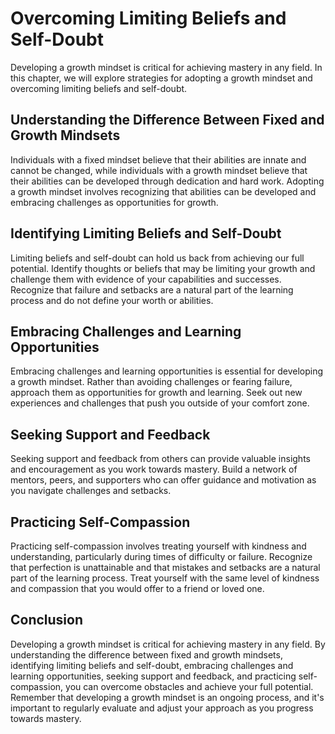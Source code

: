 Overcoming Limiting Beliefs and Self-Doubt
==================================================================================

Developing a growth mindset is critical for achieving mastery in any field. In this chapter, we will explore strategies for adopting a growth mindset and overcoming limiting beliefs and self-doubt.

Understanding the Difference Between Fixed and Growth Mindsets
--------------------------------------------------------------

Individuals with a fixed mindset believe that their abilities are innate and cannot be changed, while individuals with a growth mindset believe that their abilities can be developed through dedication and hard work. Adopting a growth mindset involves recognizing that abilities can be developed and embracing challenges as opportunities for growth.

Identifying Limiting Beliefs and Self-Doubt
-------------------------------------------

Limiting beliefs and self-doubt can hold us back from achieving our full potential. Identify thoughts or beliefs that may be limiting your growth and challenge them with evidence of your capabilities and successes. Recognize that failure and setbacks are a natural part of the learning process and do not define your worth or abilities.

Embracing Challenges and Learning Opportunities
-----------------------------------------------

Embracing challenges and learning opportunities is essential for developing a growth mindset. Rather than avoiding challenges or fearing failure, approach them as opportunities for growth and learning. Seek out new experiences and challenges that push you outside of your comfort zone.

Seeking Support and Feedback
----------------------------

Seeking support and feedback from others can provide valuable insights and encouragement as you work towards mastery. Build a network of mentors, peers, and supporters who can offer guidance and motivation as you navigate challenges and setbacks.

Practicing Self-Compassion
--------------------------

Practicing self-compassion involves treating yourself with kindness and understanding, particularly during times of difficulty or failure. Recognize that perfection is unattainable and that mistakes and setbacks are a natural part of the learning process. Treat yourself with the same level of kindness and compassion that you would offer to a friend or loved one.

Conclusion
----------

Developing a growth mindset is critical for achieving mastery in any field. By understanding the difference between fixed and growth mindsets, identifying limiting beliefs and self-doubt, embracing challenges and learning opportunities, seeking support and feedback, and practicing self-compassion, you can overcome obstacles and achieve your full potential. Remember that developing a growth mindset is an ongoing process, and it's important to regularly evaluate and adjust your approach as you progress towards mastery.

